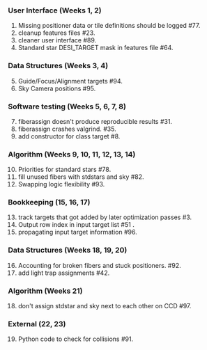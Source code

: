 ###  User Interface (Weeks 1, 2)
1. Missing positioner data or tile definitions should be logged #77.  
2. cleanup features files #23.  
3. cleaner user interface #89.  
4. Standard star DESI_TARGET mask in features file #64.  

### Data Structures (Weeks 3, 4)
5. Guide/Focus/Alignment targets #94.  
6. Sky Camera positions #95.  
 
### Software testing (Weeks 5, 6, 7, 8)
7. fiberassign doesn't produce reproducible results #31.  
8. fiberassign crashes valgrind. #35.  
9. add constructor for class target #8. 

### Algorithm (Weeks 9, 10, 11, 12, 13, 14)
10. Priorities for standard stars #78.  
11. fill unused fibers with stdstars and sky #82.  
12. Swapping logic flexibility #93.  

### Bookkeeping (15, 16, 17)
13. track targets that got added by later optimization passes #3.  
14. Output row index in input target list #51 . 
15. propagating input target information #96.  

### Data Structures (Weeks 18, 19, 20)
16. Accounting for broken fibers and stuck positioners. #92.  
17. add light trap assignments #42. 

### Algorithm (Weeks 21)
18. don't assign stdstar and sky next to each other on CCD #97.  

### External (22, 23)
19. Python code to check for collisions #91.  

















